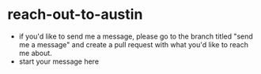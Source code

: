 # reach-out-to-austin
- if you'd like to send me a message, please go to the branch titled "send me a message" and create a pull request with what you'd like to reach me about.
- start your message here
